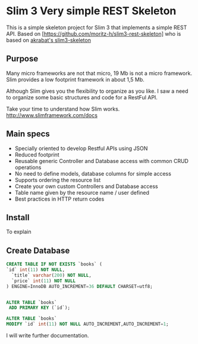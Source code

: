 # Slim 3 Very simple REST Skeleton

This is a simple skeleton project for Slim 3 that implements a simple REST API.
Based on [https://github.com/moritz-h/slim3-rest-skeleton] who is based on [akrabat's slim3-skeleton](https://github.com/akrabat/slim3-skeleton)

## Purpose

Many micro frameworks are not that micro, 19 Mb is not a micro framework. Slim provides a low footprint framework in about 1,5 Mb.

Although Slim gives you the flexibility to organize as you like. I saw a need to organize some basic structures and code for a RestFul API.

Take your time to understand how Slim works. http://www.slimframework.com/docs

## Main specs

- Specially oriented to develop Restful APIs using JSON
- Reduced footprint
- Reusable generic Controller and Database access with common CRUD operations
- No need to define models, database columns for simple access
- Supports ordering the resource list
- Create your own custom Controllers and Database access
- Table name given by the resource name / user defined
- Best practices in HTTP return codes

## Install

To explain


## Create Database

```sql
CREATE TABLE IF NOT EXISTS `books` (
`id` int(11) NOT NULL,
  `title` varchar(200) NOT NULL,
  `price` int(11) NOT NULL
) ENGINE=InnoDB AUTO_INCREMENT=36 DEFAULT CHARSET=utf8;


ALTER TABLE `books`
 ADD PRIMARY KEY (`id`);

ALTER TABLE `books`
MODIFY `id` int(11) NOT NULL AUTO_INCREMENT,AUTO_INCREMENT=1;
```

I will write further documentation.
